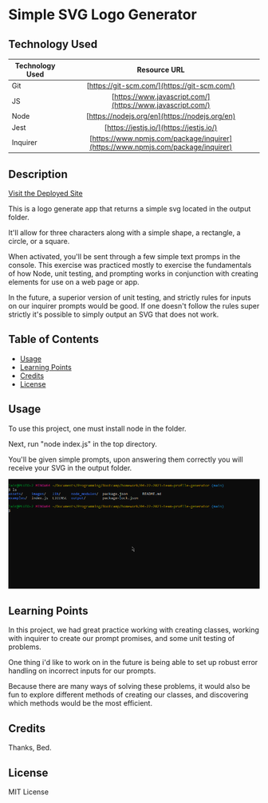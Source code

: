 # Simple SVG Logo Generator

## Technology Used

| Technology Used         | Resource URL           |
| ------------- |:-------------:|
| Git | [https://git-scm.com/](https://git-scm.com/)     |
| JS  | [https://www.javascript.com/](https://www.javascript.com/)     |
| Node  | [https://nodejs.org/en](https://nodejs.org/en)     |
| Jest  | [https://jestjs.io/](https://jestjs.io/)     |
| Inquirer  | [https://www.npmjs.com/package/inquirer](https://www.npmjs.com/package/inquirer)     |


## Description

[Visit the Deployed Site](https://dann-lam.github.io/04-22-2023-svg-logo-maker/)

This is a logo generate app that returns a simple svg located in the output folder.

It'll allow for three characters along with a simple shape, a rectangle, a circle, or a square.

When activated, you'll be sent through a few simple text promps in the console.
This exercise was practiced mostly to exercise the fundamentals of how Node, unit testing, and prompting works in conjunction with creating elements for use on a web page or app.

In the future, a superior version of unit testing, and strictly rules for inputs on our inquirer prompts would be good. If one doesn't follow the rules super strictly it's possible to simply output an SVG that does not work.

## Table of Contents


* [Usage](#usage)
* [Learning Points](#learning-points)
* [Credits](#credits)
* [License](#license)


## Usage

To use this project, one must install node in the folder.

Next, run "node index.js" in the top directory.

You'll be given simple prompts, upon answering them correctly you will receive your SVG in the output folder.


![Image of Application](https://raw.githubusercontent.com/dann-lam/04-22-2023-svg-logo-maker/main/emu_preview.gif)



## Learning Points

In this project, we had great practice working with creating classes, working with inquirer to create our prompt promises, and some unit testing of problems.

One thing i'd like to work on in the future is being able to set up robust error handling on incorrect inputs for our prompts.

Because there are many ways of solving these problems, it would also be fun to explore different methods of creating our classes, and discovering which methods would be the most efficient.

## Credits

Thanks, Bed.


## License

MIT License
